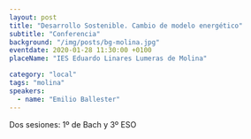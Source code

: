 ```yaml
---
layout: post
title: "Desarrollo Sostenible. Cambio de modelo energético"
subtitle: "Conferencia"
background: "/img/posts/bg-molina.jpg"
eventdate: 2020-01-28 11:30:00 +0100
placeName: "IES Eduardo Linares Lumeras de Molina"

category: "local"
tags: "molina"
speakers:
  - name: "Emilio Ballester"
---
```

Dos sesiones:  1º de Bach y 3º ESO
